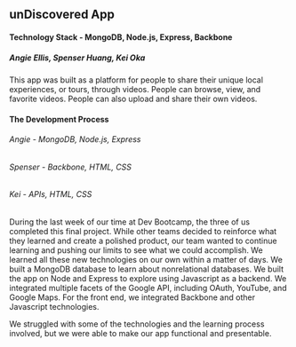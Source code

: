 ## unDiscovered App

#### Technology Stack -  MongoDB, Node.js, Express, Backbone

##### Angie Ellis, Spenser Huang, Kei Oka

This app was built as a platform for people to share their unique local experiences, or tours, through videos. People can browse, view, and favorite videos. People can also upload and share their own videos.

#### The Development Process

###### Angie - MongoDB, Node.js, Express
###### Spenser - Backbone, HTML, CSS
###### Kei - APIs, HTML, CSS

During the last week of our time at Dev Bootcamp, the three of us completed this final project. 
While other teams decided to reinforce what they learned and create a polished product, our team wanted to continue learning 
and pushing our limits to see what we could accomplish. We learned all these new technologies on our own within a matter of days.
We built a MongoDB database to learn about nonrelational databases. We built the app on Node and Express to explore using Javascript
as a backend. We integrated multiple facets of the Google API, including OAuth, YouTube, and Google Maps. For the front end,
we integrated Backbone and other Javascript technologies.

We struggled with some of the technologies and the learning process involved, but we were able to make our app functional and presentable.
